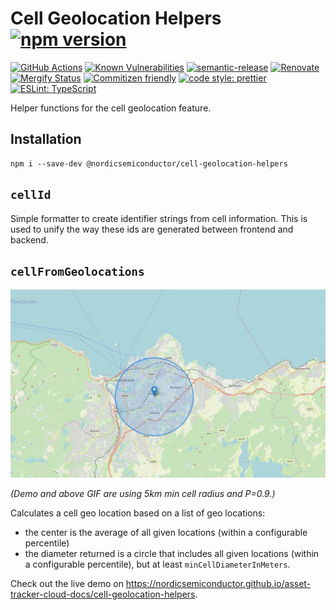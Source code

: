 # Cell Geolocation Helpers [![npm version](https://img.shields.io/npm/v/@nordicsemiconductor/cell-geolocation-helpers.svg)](https://www.npmjs.com/package/@nordicsemiconductor/cell-geolocation-helpers)

[![GitHub Actions](https://github.com/NordicSemiconductor/cell-geolocation-helpers-js/workflows/Test%20and%20Release/badge.svg)](https://github.com/NordicSemiconductor/cell-geolocation-helpers-js/actions)
[![Known Vulnerabilities](https://snyk.io/test/github/NordicSemiconductor/cell-geolocation-helpers-js/badge.svg?targetFile=package.json)](https://snyk.io/test/github/NordicSemiconductor/cell-geolocation-helpers-js?targetFile=package.json)
[![semantic-release](https://img.shields.io/badge/%20%20%F0%9F%93%A6%F0%9F%9A%80-semantic--release-e10079.svg)](https://github.com/semantic-release/semantic-release)
[![Renovate](https://img.shields.io/badge/renovate-enabled-brightgreen.svg)](https://renovatebot.com)
[![Mergify Status](https://img.shields.io/endpoint.svg?url=https://gh.mergify.io/badges/NordicSemiconductor/cell-geolocation-helpers-js)](https://mergify.io)
[![Commitizen friendly](https://img.shields.io/badge/commitizen-friendly-brightgreen.svg)](http://commitizen.github.io/cz-cli/)
[![code style: prettier](https://img.shields.io/badge/code_style-prettier-ff69b4.svg)](https://github.com/prettier/prettier/)
[![ESLint: TypeScript](https://img.shields.io/badge/ESLint-TypeScript-blue.svg)](https://github.com/typescript-eslint/typescript-eslint)

Helper functions for the cell geolocation feature.

## Installation

    npm i --save-dev @nordicsemiconductor/cell-geolocation-helpers

## `cellId`

Simple formatter to create identifier strings from cell information. This is
used to unify the way these ids are generated between frontend and backend.

## `cellFromGeolocations`

![Demo of cellFromGeolocations results](./map.gif)

_(Demo and above GIF are using 5km min cell radius and P=0.9.)_

Calculates a cell geo location based on a list of geo locations:

- the center is the average of all given locations (within a configurable
  percentile)
- the diameter returned is a circle that includes all given locations (within a
  configurable percentile), but at least `minCellDiameterInMeters`.

Check out the live demo on
<https://nordicsemiconductor.github.io/asset-tracker-cloud-docs/cell-geolocation-helpers>.
